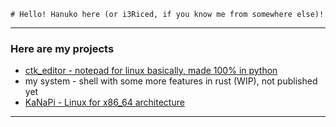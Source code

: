	# Hello! Hanuko here (or i3Riced, if you know me from somewhere else)!
---
### Here are my projects
- [ctk_editor - notepad for linux basically, made 100% in python](https://github.com/Hanuko33/ctk_editor) 
- my system - shell with some more features in rust (WIP), not published yet
- [KaNaPi - Linux for x86_64 architecture](https://github.com/jdanecki/kanapi64)
---
